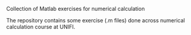 
Collection of Matlab exercises for numerical calculation

The repository contains some exercise (.m files) done across numerical calculation course at UNIFI.

